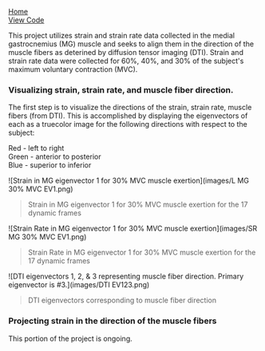 [Home](https://bcunnane.github.io/)  
[View Code](https://github.com/bcunnane/FAS)

This project utilizes strain and strain rate data collected in the medial gastrocnemius (MG) muscle and seeks to align them in the direction of the muscle fibers as deterined by diffusion tensor imaging (DTI). Strain and strain rate data were collected for 60%, 40%, and 30% of the subject's maximum voluntary contraction (MVC).

### Visualizing strain, strain rate, and muscle fiber direction.

The first step is to visualize the directions of the strain, strain rate, muscle fibers (from DTI). This is accomplished by displaying the eigenvectors of each as a truecolor image for the following directions with respect to the subject:

Red   - left to right  
Green - anterior to posterior  
Blue  - superior to inferior

![Strain in MG eigenvector 1 for 30% MVC muscle exertion](images/L MG 30% MVC EV1.png)
> Strain in MG eigenvector 1 for 30% MVC muscle exertion for the 17 dynamic frames

![Strain Rate in MG eigenvector 1 for 30% MVC muscle exertion](images/SR MG 30% MVC EV1.png)
> Strain Rate in MG eigenvector 1 for 30% MVC muscle exertion for the 17 dynamic frames


![DTI eigenvectors 1, 2, & 3 representing muscle fiber direction. Primary eigenvector is #3.](images/DTI EV123.png)
> DTI eigenvectors corresponding to muscle fiber direction

### Projecting strain in the direction of the muscle fibers

This portion of the project is ongoing. 
